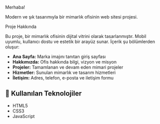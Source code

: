Merhaba!

Modern ve şık tasarımıyla bir mimarlık ofisinin web sitesi projesi.

Proje Hakkında

Bu proje, bir mimarlık ofisinin dijital vitrini olarak tasarlanmıştır. Mobil uyumlu, kullanıcı dostu ve estetik bir arayüz sunar. İçerik şu bölümlerden oluşur:

- **Ana Sayfa:** Marka imajını tanıtan giriş sayfası
- **Hakkımızda:** Ofis hakkında bilgi, vizyon ve misyon
- **Projeler:** Tamamlanan ve devam eden mimari projeler
- **Hizmetler:** Sunulan mimarlık ve tasarım hizmetleri
- **İletişim:** Adres, telefon, e-posta ve iletişim formu

## 🧱 Kullanılan Teknolojiler

- HTML5
- CSS3
- JavaScript
